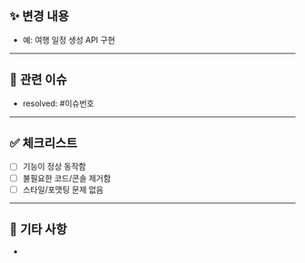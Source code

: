 ## ✨ 변경 내용
- 예: 여행 일정 생성 API 구현

---

## 📌 관련 이슈
- resolved: #이슈번호

---

## ✅ 체크리스트
- [ ] 기능이 정상 동작함
- [ ] 불필요한 코드/콘솔 제거함
- [ ] 스타일/포맷팅 문제 없음

---

## 💬 기타 사항
-
